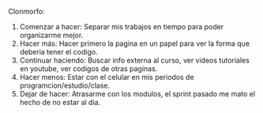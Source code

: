 Clonmorfo:
1. Comenzar a hacer: Separar mis trabajos en tiempo para poder organizarme mejor.
2. Hacer más: Hacer primero la pagina en un papel para ver la forma que deberia tener el codigo.
3. Continuar haciendo: Buscar info externa al curso, ver videos tutoriales en youtube, ver codigos de otras paginas.
4. Hacer menos: Estar con el celular en mis periodos de programcion/estudio/clase.
5. Dejar de hacer: Atrasarme con los modulos, el sprint pasado me mato el hecho de no estar al dia.